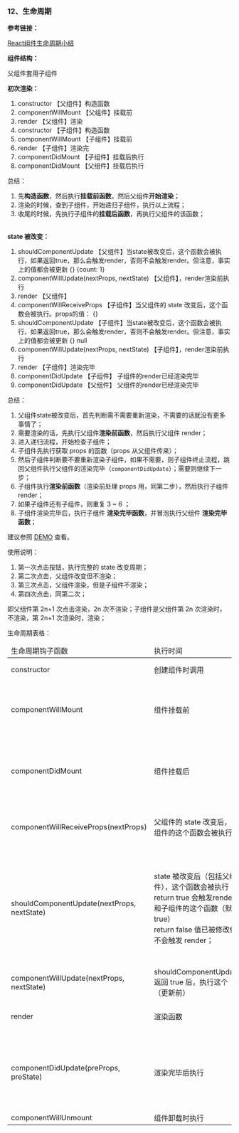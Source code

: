 ﻿<h3>12、生命周期</h3>


<b>参考链接：</b>

[React组件生命周期小结](https://www.jianshu.com/p/4784216b8194)

<b>组件结构：</b>

父组件套用子组件

<b>初次渲染：</b>

1. constructor 【父组件】构造函数
2. componentWillMount 【父组件】挂载前
3. render 【父组件】渲染
4. constructor 【子组件】构造函数
5. componentWillMount 【子组件】挂载前
6. render 【子组件】渲染完
7. componentDidMount 【子组件】挂载后执行
8. componentDidMount 【父组件】挂载后执行

总结：

1. 先**构造函数**，然后执行**挂载前函数**，然后父组件**开始渲染**；
2. 渲染的时候，查到子组件，开始递归子组件，执行以上流程；
3. 收尾的时候，先执行子组件的**挂载后函数**，再执行父组件的该函数；

<br>
<b>state 被改变：</b>

1. shouldComponentUpdate 【父组件】当state被改变后，这个函数会被执行，如果返回true，那么会触发render，否则不会触发render。但注意，事实上的值都会被更新 {} {count: 1}
2. componentWillUpdate(nextProps, nextState) 【父组件】，render渲染前执行
3. render 【父组件】
4. componentWillReceiveProps 【子组件】当父组件的 state 改变后，这个函数会被执行。props的值： {}
5. shouldComponentUpdate 【子组件】当state被改变后，这个函数会被执行，如果返回true，那么会触发render，否则不会触发render。但注意，事实上的值都会被更新 {} null
6. componentWillUpdate(nextProps, nextState) 【子组件】，render渲染前执行
7. render 【子组件】渲染完毕
8. componentDidUpdate 【子组件】 子组件的render已经渲染完毕
9. componentDidUpdate 【父组件】 父组件的render已经渲染完毕

总结：

1. 父组件state被改变后，首先判断需不需要重新渲染，不需要的话就没有更多事情了；
2. 需要渲染的话，先执行父组件**渲染前函数**，然后执行父组件 render；
3. 进入递归流程，开始检查子组件；
4. 子组件先执行获取 props 的函数（props 从父组件传来）；
5. 然后子组件判断要不要重新渲染子组件，如果不需要，则子组件终止流程，跳回父组件执行父组件的渲染完毕（``componentDidUpdate``）；需要则继续下一步；
6. 子组件执行**渲染前函数**（渲染前处理 props 用，同第二步），然后执行子组件 render；
7. 如果子组件还有子组件，则重复 3 ~ 6 ；
8. 子组件渲染完毕后，执行子组件 **渲染完毕函数**，并冒泡执行父组件 **渲染完毕函数**；

建议参照 [DEMO](https://github.com/qq20004604/some_demo/tree/master/react/React%E7%94%9F%E5%91%BD%E5%91%A8%E6%9C%9FDEMO) 查看。

使用说明：

1. 第一次点击按钮，执行完整的 state 改变周期；
2. 第二次点击，父组件改变但不渲染；
3. 第三次点击，父组件渲染，但是子组件不渲染；
4. 第四次点击，同第二次；

即父组件第 2n+1 次点击渲染，2n 次不渲染；子组件是父组件第 2n 次渲染时，不渲染，第 2n+1 次渲染时，渲染；

生命周期表格：

<table>
    <thead>
    <tr>
        <td>生命周期钩子函数</td>
        <td>执行时间</td>
        <td>描述</td>
    </tr>
    </thead>
    <tbody>
    <tr>
        <td>constructor</td>
        <td>创建组件时调用</td>
        <td>显然创建组件时，会第一时间调用这个</td>
    </tr>
    <tr>
        <td>componentWillMount</td>
        <td>组件挂载前</td>
        <td>在组件挂载之前调用一次。如果在这个函数里面调用setState，本次的render函数可以看到更新后的state，并且只渲染一次。</td>
    </tr>
    <tr>
        <td>componentDidMount</td>
        <td>组件挂载后</td>
        <td>此时子组件挂载好了，可以在这里使用 refs。<br/>注意，在此之前子组件会先执行完生命周期钩子（比如子组件的这个函数比父组件的这个函数优先执行）</td>
    </tr>
    <tr>
        <td>componentWillReceiveProps(nextProps)</td>
        <td>父组件的 state 改变后，子组件的这个函数会被执行</td>
        <td>父组件的 state 被改变后，子组件的这个函数会执行（参数是props），并且子组件的 render 函数随后会被执行</td>
    </tr>
    <tr>
        <td>shouldComponentUpdate(nextProps, nextState)</td>
        <td>state 被改变后（包括父组件），这个函数会被执行；<br/>
            return true 会触发render和子组件的这个函数（默认true）<br/>
            return false 值已被修改但不会触发 render；
        </td>
        <td>
            返回true，会导致先执行父组件的 render（渲染），再执行子组件的 componentWillReceiveProps（子组件props更新），再执行子组件的
            shouldComponentUpdate（子组件是否渲染）；如果子组件返回true，则依次类推；<br/>
            返回false，上面后续的全部不会执行
        </td>
    </tr>
    <tr>
        <td>componentWillUpdate(nextProps, nextState)</td>
        <td>shouldComponentUpdate 返回 true 后，执行这个（更新前）</td>
        <td>上面返回 true 才会执行，否则不会</td>
    </tr>
    <tr>
        <td>render</td>
        <td>渲染函数</td>
        <td>这个是核心，一般返回 JSX 语法的 DOM；<br/>建议不要在这里修改state的值</td>
    </tr>
    <tr>
        <td>componentDidUpdate(preProps, preState)</td>
        <td>渲染完毕后执行</td>
        <td>先执行子组件的这个函数，再执行父组件的这个函数。<br>注意，这里的2个参数，是之前的 state 的值，而不是最新的 state 的值，如果要拿最新的，请通过 this.state.xx 来获取</td>
    </tr>
    <tr>
        <td>componentWillUnmount</td>
        <td>组件卸载时执行</td>
        <td>卸载时执行</td>
    </tr>
    </tbody>
</table>